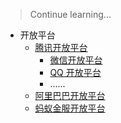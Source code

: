 > Continue learning...

- 开放平台
	- [腾讯开放平台](https://open.tencent.com/)
		- [微信开放平台](https://open.weixin.qq.com/)
		- [QQ 开放平台](https://connect.qq.com/index.html)
		- ......
	- [阿里巴巴开放平台](https://open.1688.com/)
	- [蚂蚁金服开放平台](https://open.alipay.com/platform/home.htm)